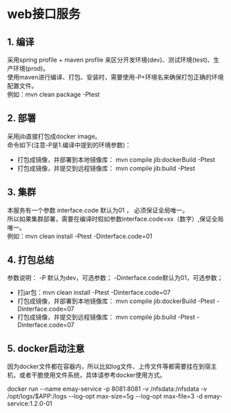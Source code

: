 # web接口服务

## 1. 编译

采用spring profile + maven profile 来区分开发环境(dev)、测试环境(test)、生产环境(prod)。    
使用maven进行编译、打包、安装时，需要使用-P+环境名来确保打包正确的环境配置文件。    
例如：mvn clean package -Ptest

## 2. 部署

采用jib直接打包成docker image。    
命令如下(注意-P是1.编译中提到的环境参数)：    
- 打包成镜像，并部署到本地镜像库： mvn compile jib:dockerBuild -Ptest
- 打包成镜像，并提交到远程镜像库： mvn compile jib:build -Ptest

## 3. 集群

本服务有一个参数  interface.code 默认为01 ， 必须保证全局唯一。    
所以如果集群部署，需要在编译时假如参数interface.code=xx（数字）,保证全局唯一。    
例如：mvn clean install -Ptest -Dinterface.code=01

## 4. 打包总结

参数说明： -P 默认为dev，可选参数； -Dinterface.code默认为01，可选参数；

- 打jar包：mvn clean install -Ptest -Dinterface.code=07
- 打包成镜像，并部署到本地镜像库： mvn compile jib:dockerBuild -Ptest  -Dinterface.code=07
- 打包成镜像，并提交到远程镜像库： mvn compile jib:build -Ptest  -Dinterface.code=07

## 5. docker启动注意

因为docker文件都在容器内，所以比如log文件、上传文件等都需要挂在到宿主机，或者干脆使用文件系统，具体请参考docker使用方式。


docker run --name emay-service -p 8081:8081 -v /nfsdata:/nfsdata -v /opt/logs/$APP:/logs  --log-opt max-size=5g --log-opt max-file=3 -d emay-service:1.2.0-01

